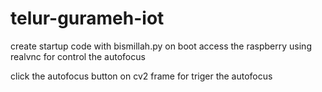# telur-gurameh-iot


create startup code with bismillah.py on boot
access the raspberry using realvnc for control the autofocus

click the autofocus button on cv2 frame for triger the autofocus
